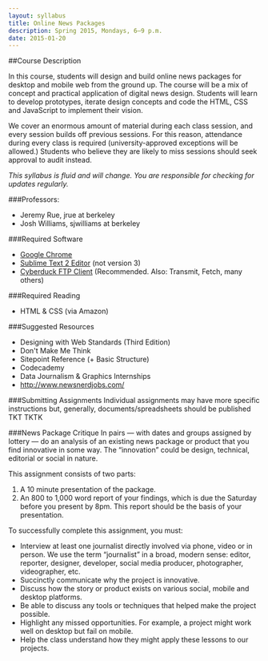 ```yaml
---
layout: syllabus
title: Online News Packages
description: Spring 2015, Mondays, 6–9 p.m.
date: 2015-01-20
---
```


##Course Description

In this course, students will design and build online news packages for desktop and mobile web from the ground up. The course will be a mix of concept and practical application of digital news design. Students will learn to develop prototypes, iterate design concepts and code the HTML, CSS and JavaScript to implement their vision.

We cover an enormous amount of material during each class session, and every session builds off previous sessions. For this reason, attendance during every class is required (university-approved exceptions will be allowed.) Students who believe they are likely to miss sessions should seek approval to audit instead.

*This syllabus is fluid and will change. You are responsible for checking for updates regularly.*

###Professors:
* Jeremy Rue, jrue at berkeley
* Josh Williams, sjwilliams at berkeley


###Required Software

* [Google Chrome](https://www.google.com/chrome/)
* [Sublime Text 2 Editor](http://www.sublimetext.com/2) (not version 3)
* [Cyberduck FTP Client](http://cyberduck.ch/) (Recommended. Also: Transmit, Fetch, many others)

###Required Reading
* HTML & CSS (via Amazon)

###Suggested Resources
* Designing with Web Standards (Third Edition)
* Don't Make Me Think
* Sitepoint Reference (+ Basic Structure)
* Codecademy
* Data Journalism & Graphics Internships
* http://www.newsnerdjobs.com/

###Submitting Assignments
Individual assignments may have more specific instructions but, generally, documents/spreadsheets should be published TKT TKTK


###News Package Critique
In pairs — with dates and groups assigned by lottery — do an analysis of an existing news package or product that you find innovative in some way. The “innovation” could be design, technical, editorial or social in nature. 

This assignment consists of two parts:

1. A 10 minute presentation of the package. 
2. An 800 to 1,000 word report of your findings, which is due the Saturday before you present by 8pm. This report should be the basis of your presentation.

To successfully complete this assignment, you must:

* Interview at least one journalist directly involved via phone, video or in person. We use the term “journalist” in a broad, modern sense: editor, reporter, designer, developer, social media producer, photographer, videographer, etc.
* Succinctly communicate why the project is innovative.
* Discuss how the story or product exists on various social, mobile and desktop platforms.
* Be able to discuss any tools or techniques that helped make the project possible. 
* Highlight any missed opportunities. For example, a project might work well on desktop but fail on mobile. 
* Help the class understand how they might apply these lessons to our projects.

